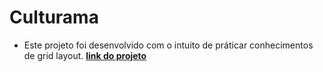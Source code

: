 # Culturama
* Este projeto foi desenvolvido com o intuito de práticar conhecimentos de grid layout.
**[link do projeto](https://culturama-jet.vercel.app/)**
